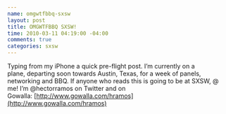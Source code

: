 ```yaml
--- 
name: omgwtfbbq-sxsw
layout: post
title: OMGWTFBBQ SXSW!
time: 2010-03-11 04:19:00 -04:00
comments: true
categories: sxsw
---
```

Typing from my iPhone a quick pre-flight post. I’m currently on a   
plane, departing soon towards Austin, Texas, for a week of panels,   
networking and BBQ. If anyone who reads this is going to be at SXSW, @   
me! I’m @hectorramos on Twitter and on Gowalla: [http://www.gowalla.com/hramos](http://www.gowalla.com/hramos)